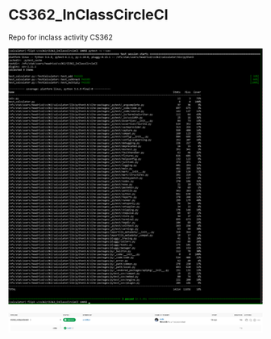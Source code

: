 # CS362_InClassCircleCI
Repo for inclass activity CS362

![Pytest](pytestcalc.png "Pytest Screenshot")

![Build Success](buildSuccess1.png "Build Success Screenshot")